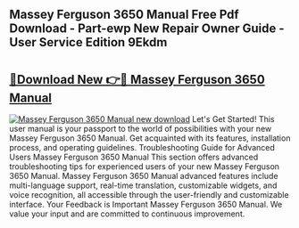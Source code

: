 ## Massey Ferguson 3650 Manual Free Pdf Download - Part-ewp New Repair Owner Guide - User Service Edition 9Ekdm

# <h2><a href="http://bc91229.oget.top/?id=Massey+Ferguson+3650+Manual">🔗Download New 👉🔴 Massey Ferguson 3650 Manual</a></h2>

[![Massey Ferguson 3650 Manual new download](https://i.imgur.com/5g1atiW.png)](http://bc91229.oget.top/?id=Massey+Ferguson+3650+Manual)
Let's Get Started! This user manual is your passport to the world of possibilities with your new Massey Ferguson 3650 Manual. Get acquainted with its features, installation process, and operating guidelines. Troubleshooting Guide for Advanced Users Massey Ferguson 3650 Manual This section offers advanced troubleshooting tips for experienced users of your new Massey Ferguson 3650 Manual. Massey Ferguson 3650 Manual advanced features include multi-language support, real-time translation, customizable widgets, and voice recognition, all accessible through the user-friendly and customizable interface. Your Feedback is Important Massey Ferguson 3650 Manual. We value your input and are committed to continuous improvement.
